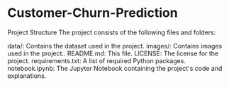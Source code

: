 # Customer-Churn-Prediction

Project Structure
The project consists of the following files and folders:

data/: Contains the dataset used in the project.
images/: Contains images used in the project..
README.md: This file.
LICENSE: The license for the project.
requirements.txt: A list of required Python packages.
notebook.ipynb: The Jupyter Notebook containing the project's code and explanations.
